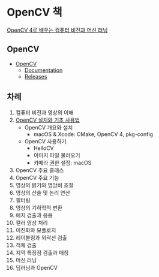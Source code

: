 # OpenCV 책

[OpenCV 4로 배우는 컴퓨터 비전과 머신 러닝](https://github.com/sunkyoo/opencv4cvml)

## OpenCV

- [OpenCV](https://opencv.org/)
  - [Documentation](https://docs.opencv.org/master/)
  - [Releases](https://opencv.org/releases/)

## 차례

1. 컴퓨터 비전과 영상의 이해
2. [OpenCV 설치와 기초 사용법](2장/README.md)
   - OpenCV 개요와 설치
     - macOS & Xcode: CMake, OpenCV 4, pkg-config
   - OpenCV 사용하기
     - HelloCV
     - 이미지 파일 불러오기
     - 카메라 권한 설정: macOS
3. OpenCV 주요 클래스
4. OpenCV 주요 기능
5. 영상의 밝기와 명암비 조절
6. 영상의 산술 및 논리 연산
7. 필터링
8. 영상의 기하학적 변환
9. 에지 검출과 응용
10. 컬러 영상 처리
11. 이진화와 모폴로지
12. 레이블링과 외곽선 검출
13. 객체 검출
14. 지역 특징점 검출과 매칭
15. 머신 러닝
16. 딥러닝과 OpenCV
